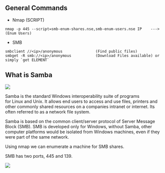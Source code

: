 ## General Commands
- Nmap (SCRIPT)
```Terminal
nmap -p 445 --script=smb-enum-shares.nse,smb-enum-users.nse IP    --->  (Enum Users)
```

- SMB
```Terminal
smbclient //<ip>/anonymous               (Find public files)
smbget -R smb://<ip>/anonymous           (Download Files available) or simply `get ELEMENT`
```

## What is Samba

![](https://i.imgur.com/O8S93Kr.png)

Samba is the standard Windows interoperability suite of programs for Linux and Unix. It allows end users to access and use files, printers and other commonly shared resources on a companies intranet or internet. Its often referred to as a network file system.

Samba is based on the common client/server protocol of Server Message Block (SMB). SMB is developed only for Windows, without Samba, other computer platforms would be isolated from Windows machines, even if they were part of the same network.

Using nmap we can enumerate a machine for SMB shares.

SMB has two ports, 445 and 139.

![](https://i.imgur.com/bkgVNy3.png)




